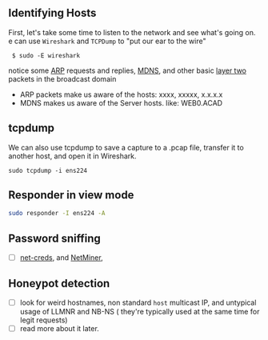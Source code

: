 
## Identifying Hosts

First, let's take some time to listen to the network and see what's going on. e can use `Wireshark` and `TCPDump` to "put our ear to the wire"

```shell-session
 $ sudo -E wireshark
```
notice some [ARP](https://en.wikipedia.org/wiki/Address_Resolution_Protocol) requests and replies, [MDNS](https://en.wikipedia.org/wiki/Multicast_DNS), and other basic [layer two](https://www.juniper.net/documentation/us/en/software/junos/multicast-l2/topics/topic-map/layer-2-understanding.html) packets in the broadcast domain
- ARP packets make us aware of the hosts: xxxx, xxxxx, x.x.x.x
- MDNS makes us aware of the Server hosts. like: WEB0.ACAD
## tcpdump
We can also use tcpdump to save a capture to a .pcap file, transfer it to another host, and open it in Wireshark.
```shell-session
sudo tcpdump -i ens224 
```
## Responder in view mode

```bash
sudo responder -I ens224 -A 
```

## Password sniffing
- [ ] [net-creds](https://github.com/DanMcInerney/net-creds), and [NetMiner](https://www.netminer.com/en/product/netminer.php),

## Honeypot detection

- [ ] look for weird hostnames, non standard  `host` multicast IP, and untypical usage of LLMNR and NB-NS ( they're typically used at the same time for legit requests) 
- [ ] read more about it later.